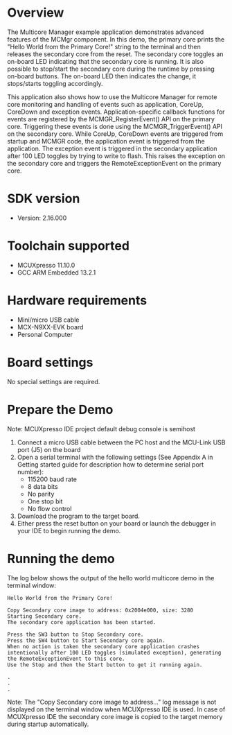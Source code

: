 Overview
========
The Multicore Manager example application demonstrates advanced features of the MCMgr component.
In this demo, the primary core prints the "Hello World from the Primary Core!" string to the terminal
and then releases the secondary core from the reset. The secondary
core toggles an on-board LED indicating that the secondary core is running. It is also possible to
stop/start the secondary core during the runtime by pressing on-board buttons. The
on-board LED then indicates the change, it stops/starts toggling accordingly.

This application also shows how to use the Multicore Manager for
remote core monitoring and handling of events such as application, CoreUp, CoreDown and exception events.
Application-specific callback functions for events are registered by the MCMGR_RegisterEvent() API
on the primary core. Triggering these events is done using the MCMGR_TriggerEvent() API on the
secondary core. While CoreUp, CoreDown events are triggered from startup and MCMGR code, the
application event is triggered from the application.
The exception event is triggered in the secondary application after 100 LED toggles by trying
to write to flash. This raises the exception on the secondary core and triggers the
RemoteExceptionEvent on the primary core.

SDK version
===========
- Version: 2.16.000

Toolchain supported
===================
- MCUXpresso  11.10.0
- GCC ARM Embedded  13.2.1

Hardware requirements
=====================
- Mini/micro USB cable
- MCX-N9XX-EVK board
- Personal Computer

Board settings
==============
No special settings are required.

Prepare the Demo
================
Note: MCUXpresso IDE project default debug console is semihost
1.  Connect a micro USB cable between the PC host and the MCU-Link USB port (J5) on the board
2.  Open a serial terminal with the following settings (See Appendix A in Getting started guide for description how to determine serial port number):
    - 115200 baud rate
    - 8 data bits
    - No parity
    - One stop bit
    - No flow control
3.  Download the program to the target board.
4.  Either press the reset button on your board or launch the debugger in your IDE to begin running the demo.

Running the demo
================
The log below shows the output of the hello world multicore demo in the terminal window:
~~~~~~~~~~~~~~~~~~~~~~~~~~~~~~~~~~~
Hello World from the Primary Core!

Copy Secondary core image to address: 0x2004e000, size: 3280
Starting Secondary core.
The secondary core application has been started.

Press the SW3 button to Stop Secondary core.
Press the SW4 button to Start Secondary core again.
When no action is taken the secondary core application crashes intentionally after 100 LED toggles (simulated exception), generating the RemoteExceptionEvent to this core.
Use the Stop and then the Start button to get it running again.

.
.
.

~~~~~~~~~~~~~~~~~~~~~~~~~~~~~~~~~~~
Note:
The "Copy Secondary core image to address..." log message is not displayed on the terminal window when MCUXpresso IDE is used.
In case of MCUXpresso IDE the secondary core image is copied to the target memory during startup automatically.
